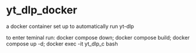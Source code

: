# yt_dlp_docker
a docker container set up to automatically run yt-dlp

to enter teminal run:
docker compose down; docker compose build; docker compose up -d; docker exec -it yt_dlp_c bash   
